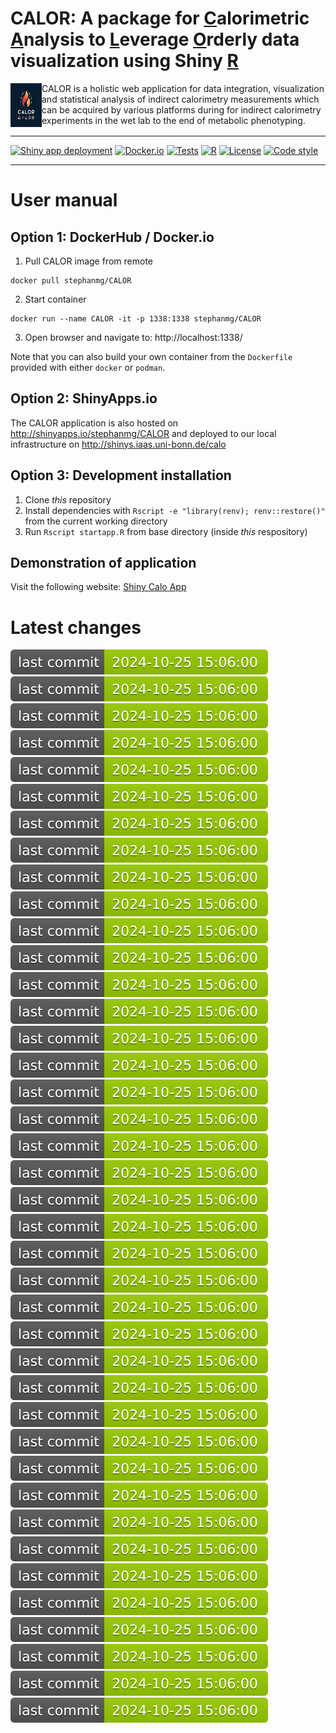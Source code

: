 # CALOR: A package for <ins>C</ins>alorimetric <ins>A</ins>nalysis to <ins>L</ins>everage <ins>O</ins>rderly data visualization using Shiny <ins>R</ins> 


<img src="https://github.com/stephanmg/calorimetry/blob/data/shiny_logo.png?raw=true" align="left" width="50" height="70"> 
CALOR is a holistic web application for data integration, visualization and statistical analysis of indirect calorimetry measurements which can be acquired by various platforms during for indirect calorimetry experiments in the wet lab to the end of metabolic phenotyping. 

<br clear="left"/>
<hr/>

[![Shiny app deployment](https://github.com/stephanmg/calorimetry/actions/workflows/deploy-shiny.yml/badge.svg)](https://github.com/stephanmg/calorimetry/actions/workflows/deploy-shiny.yml)
[![Docker.io](https://github.com/stephanmg/calorimetry/actions/workflows/publish-docker.yml/badge.svg)](https://github.com/stephanmg/calorimetry/actions/workflows/publish-docker.yml)
[![Tests](https://github.com/stephanmg/calorimetry/actions/workflows/test-shiny.yml/badge.svg)](https://github.com/stephanmg/calorimetry/actions/workflows/test-shiny.yml)
[![R](https://img.shields.io/badge/R%3E%3D-4.2.0-6666ff.svg)](https://cran.r-project.org/)
[![License](https://img.shields.io/badge/license-MIT-blue)]()
[![Code style](https://img.shields.io/badge/code%20style-black-000000.svg)]()

<hr/>


# User manual

## Option 1: DockerHub / Docker.io

1. Pull CALOR image from remote
```
docker pull stephanmg/CALOR
```
2. Start container
```
docker run --name CALOR -it -p 1338:1338 stephanmg/CALOR
```
3. Open browser and navigate to: http://localhost:1338/

Note that you can also build your own container from the `Dockerfile` provided with either `docker` or `podman`.

## Option 2: ShinyApps.io 
The CALOR application is also hosted on http://shinyapps.io/stephanmg/CALOR
and deployed to our local infrastructure on http://shinys.iaas.uni-bonn.de/calo

## Option 3: Development installation
1. Clone *this* repository
2. Install dependencies with `Rscript -e "library(renv); renv::restore()"` from the current working directory
3. Run `Rscript startapp.R` from base directory (inside *this* respository)


## Demonstration of application
Visit the following website: [Shiny Calo App](https://calorimetry.shinyapps.io/calorimetry/)

# Latest changes

![](https://github.com/stephanmg/calorimetry/blob/data/mybadge.svg?raw=true)![](https://github.com/stephanmg/calorimetry/blob/data/mybadge.svg?raw=true)![](https://github.com/stephanmg/calorimetry/blob/data/mybadge.svg?raw=true)![](https://github.com/stephanmg/calorimetry/blob/data/mybadge.svg?raw=true)![](https://github.com/stephanmg/calorimetry/blob/data/mybadge.svg?raw=true)![](https://github.com/stephanmg/calorimetry/blob/data/mybadge.svg?raw=true)![](https://github.com/stephanmg/calorimetry/blob/data/mybadge.svg?raw=true)![](https://github.com/stephanmg/calorimetry/blob/data/mybadge.svg?raw=true)![](https://github.com/stephanmg/calorimetry/blob/data/mybadge.svg?raw=true)![](https://github.com/stephanmg/calorimetry/blob/data/mybadge.svg?raw=true)![](https://github.com/stephanmg/calorimetry/blob/data/mybadge.svg?raw=true)![](https://github.com/stephanmg/calorimetry/blob/data/mybadge.svg?raw=true)![](https://github.com/stephanmg/calorimetry/blob/data/mybadge.svg?raw=true)![](https://github.com/stephanmg/calorimetry/blob/data/mybadge.svg?raw=true)![](https://github.com/stephanmg/calorimetry/blob/data/mybadge.svg?raw=true)![](https://github.com/stephanmg/calorimetry/blob/data/mybadge.svg?raw=true)![](https://github.com/stephanmg/calorimetry/blob/data/mybadge.svg?raw=true)![](https://github.com/stephanmg/calorimetry/blob/data/mybadge.svg?raw=true)![](https://github.com/stephanmg/calorimetry/blob/data/mybadge.svg?raw=true)![](https://github.com/stephanmg/calorimetry/blob/data/mybadge.svg?raw=true)![](https://github.com/stephanmg/calorimetry/blob/data/mybadge.svg?raw=true)![](https://github.com/stephanmg/calorimetry/blob/data/mybadge.svg?raw=true)![](https://github.com/stephanmg/calorimetry/blob/data/mybadge.svg?raw=true)![](https://github.com/stephanmg/calorimetry/blob/data/mybadge.svg?raw=true)![](https://github.com/stephanmg/calorimetry/blob/data/mybadge.svg?raw=true)![](https://github.com/stephanmg/calorimetry/blob/data/mybadge.svg?raw=true)![](https://github.com/stephanmg/calorimetry/blob/data/mybadge.svg?raw=true)![](https://github.com/stephanmg/calorimetry/blob/data/mybadge.svg?raw=true)![](https://github.com/stephanmg/calorimetry/blob/data/mybadge.svg?raw=true)![](https://github.com/stephanmg/calorimetry/blob/data/mybadge.svg?raw=true)![](https://github.com/stephanmg/calorimetry/blob/data/mybadge.svg?raw=true)![](https://github.com/stephanmg/calorimetry/blob/data/mybadge.svg?raw=true)![](https://github.com/stephanmg/calorimetry/blob/data/mybadge.svg?raw=true)![](https://github.com/stephanmg/calorimetry/blob/data/mybadge.svg?raw=true)![](https://github.com/stephanmg/calorimetry/blob/data/mybadge.svg?raw=true)![](https://github.com/stephanmg/calorimetry/blob/data/mybadge.svg?raw=true)![](https://github.com/stephanmg/calorimetry/blob/data/mybadge.svg?raw=true)![](https://github.com/stephanmg/calorimetry/blob/data/mybadge.svg?raw=true)![](https://github.com/stephanmg/calorimetry/blob/data/mybadge.svg?raw=true)![](https://github.com/stephanmg/calorimetry/blob/data/mybadge.svg?raw=true)